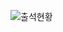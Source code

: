 ![출석현황](https://user-images.githubusercontent.com/23524849/104839000-d9de5c80-5901-11eb-822f-45e884502cfe.png)

